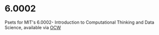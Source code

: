 # 6.0002
Psets for MIT's 6.0002- Introduction to Computational Thinking and Data Science, available via [OCW](https://ocw.mit.edu/courses/6-0002-introduction-to-computational-thinking-and-data-science-fall-2016/)
